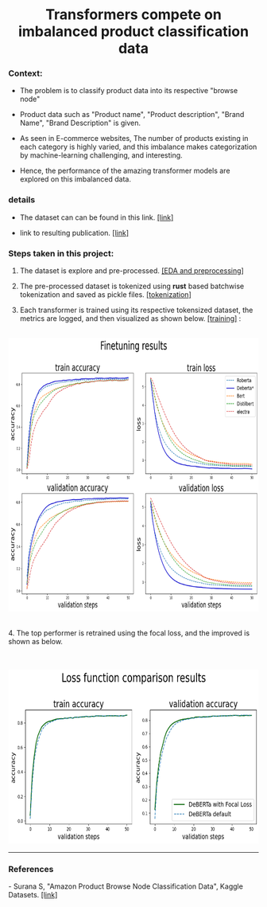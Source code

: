 <h1 style="text-align: center;">Transformers compete on imbalanced product classification data</h1>

<h3>Context:</h3>

- The problem is to classify product data into its respective "browse node"

- Product data such as "Product name", "Product description", "Brand Name", "Brand Description" is given.

- As seen in E-commerce websites, The number of products existing in each category is highly varied, and this imbalance makes categorization by machine-learning challenging, and interesting.

- Hence, the performance of the amazing transformer models are explored on this imbalanced data.

<h3> details </h3>

- The dataset can can be found in this link. <a href="https://drive.google.com/drive/folders/165k0tlrmcF28n1fz1DVSwXXXAdt5ONZJ?usp=sharing">[link]</a>

- link to resulting publication. <a href="https://ieeexplore.ieee.org/abstract/document/10183484">[link]</a>

<h3>Steps taken in this project:</h3>

1. The dataset is explore and pre-processed. <a href="./Eda_and_preprocessing.ipynb">[EDA and preprocessing]</a>

2. The pre-processed dataset is tokenized 
using **rust** based batchwise tokenization and saved as pickle files. <a href="./tokenization.ipynb">[tokenization]</a>

3. Each transformer is trained using its respective tokensized dataset, the metrics are logged, and then visualized as shown below. <a href="./Training.ipynb">[training]</a> : <br><br>


<p align="center">
  <img src="./result_visualizations/benchmarking_transformers.png" alt="Girl in a jacket" width="850" height="550">
</p>
<br>
4. The top performer is retrained using the focal loss, and the improved is shown as below.<br><br><br>
<p align="center">
  <img src="./result_visualizations/focal_vs_default.png" alt="Girl in a jacket" width="650" height="350">
</p>

______

<h3> References </h3>
- Surana S, "Amazon Product Browse Node Classification Data", Kaggle Datasets. <a href="https://www.kaggle.com/datasets/subhamjain/amazon-product-browse-node-classification-data">[link]</a> 